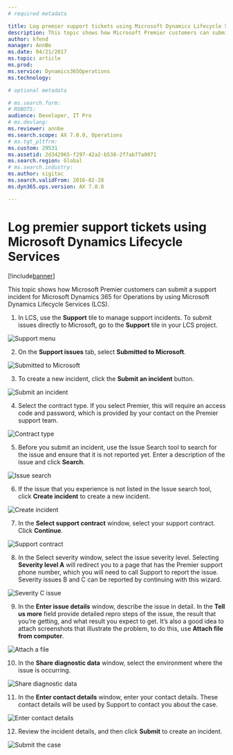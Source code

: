 ```yaml
---
# required metadata

title: Log premier support tickets using Microsoft Dynamics Lifecycle Services
description: This topic shows how Microsoft Premier customers can submit a support incident for Microsoft Dynamics 365 for Operations by using Microsoft Dynamics Lifecycle Services (LCS).
author: kfend
manager: AnnBe
ms.date: 04/21/2017
ms.topic: article
ms.prod: 
ms.service: Dynamics365Operations
ms.technology: 

# optional metadata

# ms.search.form: 
# ROBOTS: 
audience: Developer, IT Pro
# ms.devlang: 
ms.reviewer: annbe
ms.search.scope: AX 7.0.0, Operations
# ms.tgt_pltfrm: 
ms.custom: 29531
ms.assetid: 2d342965-f297-42a2-b538-2f7ab77a0071
ms.search.region: Global
# ms.search.industry: 
ms.author: sigitac
ms.search.validFrom: 2016-02-28
ms.dyn365.ops.version: AX 7.0.0

---
```


# Log premier support tickets using Microsoft Dynamics Lifecycle Services

[!include[banner](../includes/banner.md)]


This topic shows how Microsoft Premier customers can submit a support incident for Microsoft Dynamics 365 for Operations by using Microsoft Dynamics Lifecycle Services (LCS).

1.  In LCS, use the **Support** tile to manage support incidents. To submit issues directly to Microsoft, go to the **Support** tile in your LCS project.

![Support menu](media/support1.png)

2. On the **Support issues** tab, select **Submitted to Microsoft**.

![Submitted to Microsoft](media/submitted-microsoft.png)

3. To create a new incident, click the **Submit an incident** button.

![Submit an incident](media/submit-incident.png)

4. Select the contract type. If you select Premier, this will require an access code and password, which is provided by your contact on the Premier support team.

![Contract type](media/premier.png)

5. Before you submit an incident, use the Issue Search tool to search for the issue and ensure that it is not reported yet. Enter a description of the issue and click **Search**.

![Issue search](media/search-issue.png)

6. If the issue that you experience is not listed in the Issue search tool, click **Create incident** to create a new incident.

![Create incident](media/create-button.png)

7. In the **Select support contract** window, select your support contract. Click **Continue**.

![Support contract](media/continue.png)

8. In the Select severity window, select the issue severity level. Selecting **Severity level A** will redirect you to a page that has the Premier support phone number, which you will need to call Support to report the issue. Severity issues B and C can be reported by continuing with this wizard.

![Severity C issue](media/sev-c.png)

9. In the **Enter issue details** window, describe the issue in detail. In the **Tell us more** field provide detailed repro steps of the issue, the result that you’re getting, and what result you expect to get. It’s also a good idea to attach screenshots that illustrate the problem, to do this, use **Attach file from computer**.

![Attach a file](media/attach-picture.png)

10. In the **Share diagnostic data** window, select the environment where the issue is occurring. 

![Share diagnostic data](media/share-diag.png)

11. In the **Enter contact details** window, enter your contact details. These contact details will be used by Support to contact you about the case.

![Enter contact details](media/enter-contact.png)

12.	Review the incident details, and then click **Submit** to create an incident. 

![Submit the case](media/submit-button.png)


